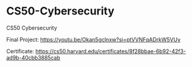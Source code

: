 # CS50-Cybersecurity
CS50 Cybersecurity

Final Project: https://youtu.be/Okan5gclnxw?si=ptVVNFqADrkW5VUy

Certificate: https://cs50.harvard.edu/certificates/8f28bbae-6b92-42f3-ad9b-40cbb3885cab
